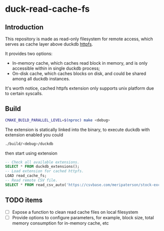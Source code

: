 # duck-read-cache-fs

## Introduction

This repository is made as read-only filesystem for remote access, which serves as cache layer above duckdb [httpfs](https://github.com/duckdb/duckdb-httpfs).

It provides two options:
- In-memory cache, which caches read block in memory, and is only accessible within in single duckdb process;
- On-disk cache, which caches blocks on disk, and could be shared among all duckdb instances.

It's worth notice, cached httpfs extension only supports unix platform due to certain syscalls.

## Build
```sh
CMAKE_BUILD_PARALLEL_LEVEL=$(nproc) make <debug>
```

The extension is statically linked into the binary, to execute duckdb with extension enabled you could
```sh
./build/<debug>/duckdb
```
then start using extension
```sql
-- Check all available extensions.
SELECT * FROM duckdb_extensions();
-- Load extension for cached httpfs.
LOAD read_cache_fs;
-- Read remote CSV file.
SELECT * FROM read_csv_auto('https://csvbase.com/meripaterson/stock-exchanges') LIMIT 10;
```

## TODO items
- [ ] Expose a function to clean read cache files on local filesystem
- [ ] Provide options to configure parameters, for example, block size, total memory consumption for in-memory cache, etc
